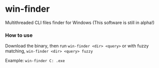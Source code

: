 # win-finder

Multithreaded CLI files finder for Windows (This software is still in alpha!)

### How to use

Download the binary, then run `win-finder <dir> <query>` or with fuzzy matching, `win-finder <dir> <query> fuzzy`

Example: `win-finder C: .exe`
